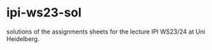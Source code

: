 # ipi-ws23-sol
solutions of the assignments sheets for the lecture IPI WS23/24 at Uni Heidelberg.  
